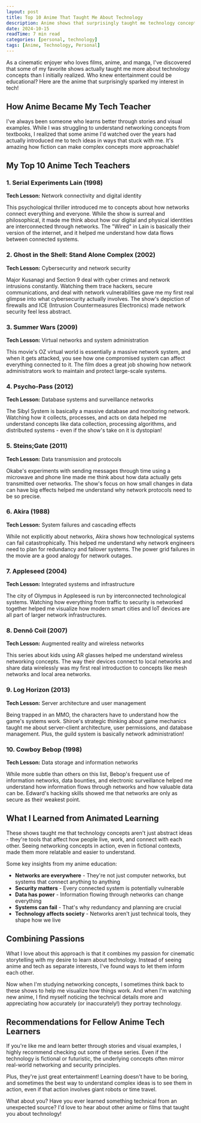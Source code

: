 ```yaml
---
layout: post
title: Top 10 Anime That Taught Me About Technology
description: Anime shows that surprisingly taught me technology concepts - combining my love for anime with learning
date: 2024-10-15
readTime: 7 min read
categories: [personal, technology]
tags: [Anime, Technology, Personal]
---
```


As a cinematic enjoyer who loves films, anime, and manga, I've discovered that some of my favorite shows actually taught me more about technology concepts than I initially realized. Who knew entertainment could be educational? Here are the anime that surprisingly sparked my interest in tech!

## How Anime Became My Tech Teacher

I've always been someone who learns better through stories and visual examples. While I was struggling to understand networking concepts from textbooks, I realized that some anime I'd watched over the years had actually introduced me to tech ideas in ways that stuck with me. It's amazing how fiction can make complex concepts more approachable!

## My Top 10 Anime Tech Teachers

### 1. Serial Experiments Lain (1998)

**Tech Lesson:** Network connectivity and digital identity

This psychological thriller introduced me to concepts about how networks connect everything and everyone. While the show is surreal and philosophical, it made me think about how our digital and physical identities are interconnected through networks. The "Wired" in Lain is basically their version of the internet, and it helped me understand how data flows between connected systems.

### 2. Ghost in the Shell: Stand Alone Complex (2002)

**Tech Lesson:** Cybersecurity and network security

Major Kusanagi and Section 9 deal with cyber crimes and network intrusions constantly. Watching them trace hackers, secure communications, and deal with network vulnerabilities gave me my first real glimpse into what cybersecurity actually involves. The show's depiction of firewalls and ICE (Intrusion Countermeasures Electronics) made network security feel less abstract.

### 3. Summer Wars (2009)

**Tech Lesson:** Virtual networks and system administration

This movie's OZ virtual world is essentially a massive network system, and when it gets attacked, you see how one compromised system can affect everything connected to it. The film does a great job showing how network administrators work to maintain and protect large-scale systems.

### 4. Psycho-Pass (2012)

**Tech Lesson:** Database systems and surveillance networks

The Sibyl System is basically a massive database and monitoring network. Watching how it collects, processes, and acts on data helped me understand concepts like data collection, processing algorithms, and distributed systems - even if the show's take on it is dystopian!

### 5. Steins;Gate (2011)

**Tech Lesson:** Data transmission and protocols

Okabe's experiments with sending messages through time using a microwave and phone line made me think about how data actually gets transmitted over networks. The show's focus on how small changes in data can have big effects helped me understand why network protocols need to be so precise.

### 6. Akira (1988)

**Tech Lesson:** System failures and cascading effects

While not explicitly about networks, Akira shows how technological systems can fail catastrophically. This helped me understand why network engineers need to plan for redundancy and failover systems. The power grid failures in the movie are a good analogy for network outages.

### 7. Appleseed (2004)

**Tech Lesson:** Integrated systems and infrastructure

The city of Olympus in Appleseed is run by interconnected technological systems. Watching how everything from traffic to security is networked together helped me visualize how modern smart cities and IoT devices are all part of larger network infrastructures.

### 8. Dennō Coil (2007)

**Tech Lesson:** Augmented reality and wireless networks

This series about kids using AR glasses helped me understand wireless networking concepts. The way their devices connect to local networks and share data wirelessly was my first real introduction to concepts like mesh networks and local area networks.

### 9. Log Horizon (2013)

**Tech Lesson:** Server architecture and user management

Being trapped in an MMO, the characters have to understand how the game's systems work. Shiroe's strategic thinking about game mechanics taught me about server-client architecture, user permissions, and database management. Plus, the guild system is basically network administration!

### 10. Cowboy Bebop (1998)

**Tech Lesson:** Data storage and information networks

While more subtle than others on this list, Bebop's frequent use of information networks, data bounties, and electronic surveillance helped me understand how information flows through networks and how valuable data can be. Edward's hacking skills showed me that networks are only as secure as their weakest point.

## What I Learned from Animated Learning

These shows taught me that technology concepts aren't just abstract ideas - they're tools that affect how people live, work, and connect with each other. Seeing networking concepts in action, even in fictional contexts, made them more relatable and easier to understand.

Some key insights from my anime education:

- **Networks are everywhere** - They're not just computer networks, but systems that connect anything to anything
- **Security matters** - Every connected system is potentially vulnerable
- **Data has power** - Information flowing through networks can change everything
- **Systems can fail** - That's why redundancy and planning are crucial
- **Technology affects society** - Networks aren't just technical tools, they shape how we live

## Combining Passions

What I love about this approach is that it combines my passion for cinematic storytelling with my desire to learn about technology. Instead of seeing anime and tech as separate interests, I've found ways to let them inform each other.

Now when I'm studying networking concepts, I sometimes think back to these shows to help me visualize how things work. And when I'm watching new anime, I find myself noticing the technical details more and appreciating how accurately (or inaccurately!) they portray technology.

## Recommendations for Fellow Anime Tech Learners

If you're like me and learn better through stories and visual examples, I highly recommend checking out some of these series. Even if the technology is fictional or futuristic, the underlying concepts often mirror real-world networking and security principles.

Plus, they're just great entertainment! Learning doesn't have to be boring, and sometimes the best way to understand complex ideas is to see them in action, even if that action involves giant robots or time travel.

What about you? Have you ever learned something technical from an unexpected source? I'd love to hear about other anime or films that taught you about technology! 